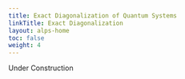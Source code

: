 ```yaml
---
title: Exact Diagonalization of Quantum Systems
linkTitle: Exact Diagonalization
layout: alps-home
toc: false
weight: 4
---
```


Under Construction

<!--more-->
